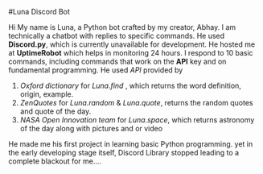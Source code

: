 #Luna Discord Bot

Hi 
 My name is Luna, a Python bot crafted by my creator, Abhay. I am technically a chatbot with replies to specific commands.  He used **Discord.py**, which is currently unavailable for development. He hosted me at **UptimeRobot** which helps in monitoring 24 hours. I respond to 10 basic commands, including commands that work on the **API** key and on fundamental programming. He used *API* provided by 
 
 1. *Oxford dictionary* for *Luna.find <word>*, which returns the word definition, origin, example.
 2. *ZenQuotes* for *Luna.random* & *Luna.quote*, returns the random quotes and quote of the day.
 3. *NASA Open Innovation team* for *Luna.space*, which returns astronomy of the day along with pictures and or video

He made me his first project in learning basic Python programming. yet in the early developing stage itself, Discord Library stopped leading to a complete blackout for me....
